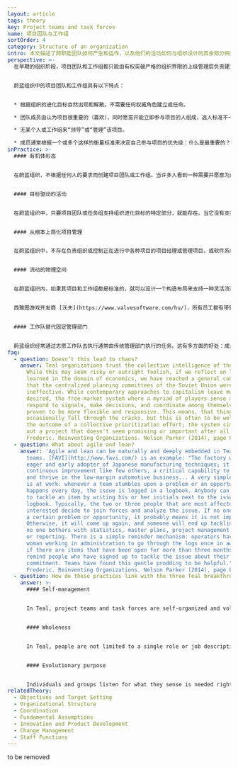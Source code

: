 ```yaml
---
layout: article
tags: theory
key: Project teams and task forces
name: 项目团队与工作组
sortOrder: 4
category: Structure of an organization
intro: 本文描述了跨职能团队如何产生和运作，以及他们的活动如何与组织设计的其余部分相适应。
perspective: >-
  在早期的组织阶段，项目团队和工作组都只能由有权突破严格的组织界限的上级管理层负责建立。通常会任命一名项目经理/团队领导，并根据能力、现有结构中的职位、忠诚度或与他人协作的能力等因素选择团队成员。项目经理指导团队成员的活动。当上级管理层认为已取得成果、或判定项目失败或无成功前景不再值得努力时，就决定解散该团队/任务组。


  蔚蓝组织中的项目团队和工作组具有以下特点：


  * 根据组织的进化目标自然出现和解散。不需要任何权威角色建立或任命。

  * 团队成员由认为项目很重要的（喜欢），同时愿意并能立即参与项目的人组成，选人标准不一定是“接受过最好教育或最有经验的人”。

  * 无某个人或工作组来“领导”或“管理”该项目。

  * 成员通常根据一个或多个这样的衡量标准来决定自己参与项目的优先级：什么是最重要的？最紧急？最有趣？（组织目标和个人爱好结合）
inPractice: >-
  #### 有机体形态


  在蔚蓝组织，不根据任何人的要求而创建项目团队或工作组。当许多人看到一种需要并愿意为此作出贡献时，项目就自然产生了。项目成员不是根据他们在组织中的能力或职位被任命。任何人都可以组建一个项目团队。如果没人能抽出时间来做这个项目，那么现在就有一种自然的集体决定，认为这内容可能并不重要。


  #### 目标驱动的活动


  在蔚蓝组织中，只要项目团队或任务组支持组织进化目标的特定部分，就能存在。当它没有支持组织目标就会枯萎、死亡，或者转变成另外一个新项目。团队成员根据他们认为最重要、最紧急或最有趣的事情来优先考虑自己是否参与。如果一个项目的创立者不能激励人们做出贡献，就应该扪心自问：我的项目是否符合组织的目标？是否另一个项目吸引了本来是我需要的人？如果是这样，我如何考虑让这两个项目相互支持？


  #### 从根本上简化项目管理


  在蔚蓝组织中，不存在负责组织或控制正在进行中各种项目的项目经理或管理项目，或软件系统或甘特图。只存在最低限度的项目预算，没有总计划，很少有时间表。取消了传统项目规划的所有手续——编写计划、获得批准、报告进度、解释变更、重新安排和重新估算。这可以节约大量的时间，更不用耍手腕去为自己的项目争取资源，或在项目超过时间或超出预算时找人推卸责任。^\[Laloux, Frederic (2014-02-09). Reinventing Organizations: A Guide to Creating Organizations Inspired by the Next Stage of Human Consciousness (Kindle Locations 1924-1927). Nelson Parker. Kindle Edition.]


  #### 流动的物理空间


  在蔚蓝组织内，如果其项目和工作组都是标准的，就可以设计一个构造布局来支持一种灵活流动的空间结构。太阳液压的办公室是一个很大的开放空间，隔版只有齐腰高。人们可以一目了然，看到谁在哪里，能偷听到许多对话。同事们说，这极大地促进了协作。


  西雅图游戏开发商 [沃夫](https://www.valvesoftware.com/hu/)，所有员工都有带轮子的办公桌。他们因加入或离开某个项目而在办公室内转来转去。该公司甚至设计了一个内网应用程序，方便同事们更容易找到彼此。它会实时显示一张办公室地图，显示人们在哪里插上了电脑。^\[Laloux, Frederic. Reinventing Organizations. Nelson Parker (2014), page 85-6]


  #### 工作队替代固定管理部门


  蔚蓝组织经常通过志愿工作队去执行通常由传统管理部门执行的任务。这有多方面的好处：成员可以据此找到途径，表达自己主要岗位角色用不到的才能和天赋。他们可以开发专业领域，然后与组织中的其他人共享。特别工作组也是惊人的学习机会：人们通过现代学徒制从更有经验的同事那里学习技术和领导技能。^\[Laloux, Frederic. Reinventing Organizations. Nelson Parker (2014), page 90] 具体参见管理职能。
faq:
  - question: Doesn’t this lead to chaos?
    answer: Teal organizations trust the collective intelligence of the system.
      While this may seem risky or outright foolish, if we reflect on lessons
      learned in the domain of economics, we have reached a general consensus
      that the centralized planning committees of the Soviet Union were
      ineffective. While contemporary approaches to capitalism leave much to be
      desired, the free-market system where a myriad of players sense and
      respond to signals, make decisions, and coordinate among themselves has
      proven to be more flexible and responsive. This means, that things
      occasionally fall through the cracks, but this is often to be welcomed as
      the outcome of a collective prioritization effort; the system simply roots
      out a project that doesn't seem promising or important after all.^[Laloux,
      Frederic. Reinventing Organizations. Nelson Parker (2014), page 85-6]
  - question: What about agile and lean?
    answer: 'Agile and lean can be naturally and deeply embedded in Teal project
      teams. [FAVI](http://www.favi.com/) is an example: "The factory was an
      eager and early adopter of Japanese manufacturing techniques; it masters
      continuous improvement like few others, a critical capability to survive
      and thrive in the low-margin automotive business... A very simple process
      is at work: whenever a team stumbles upon a problem or an opportunity, as
      happens every day, the issue is logged in a logbook. Anybody can volunteer
      to tackle an item by writing his or her initials next to the issue in the
      logbook. Typically, the two or three people that are most affected or
      interested decide to join forces and analyze the issue. If no one picks up
      a certain problem or opportunity, it probably means it is not important.
      Otherwise, it will come up again, and someone will end up tackling it...
      no one bothers with statistics, master plans, project management software,
      or reporting. There is a simple reminder mechanism: operators have asked a
      woman working in administration to go through the logs once in awhile, and
      if there are items that have been open for more than three months, to
      remind people who have signed up to tackle the issue about their
      commitment. Teams have found this gentle prodding to be helpful."^[Laloux,
      Frederic. Reinventing Organizations. Nelson Parker (2014), page 89]'
  - question: How do these practices link with the three Teal breakthroughs?
    answer: >-
      #### Self-management


      In Teal, project teams and task forces are self-organized and voluntary. They are not created by upper management or commanded by a team leader.


      #### Wholeness


      In Teal, people are not limited to a single role or job description. They can join teams and task forces that match their interests and talents and are encouraged to use both their rational and intuitive minds to prioritize which projects to join.


      #### Evolutionary purpose


      Individuals and groups listen for what they sense is needed right now, and form project teams as required. Likewise, they trust, that if no one can find time to work on the project, it's because it's not important to the organization’s purpose right now.
relatedTheory:
  - Objectives and Target Setting
  - Organizational Structure
  - Coordination
  - Fundamental Assumptions
  - Innovation and Product Development
  - Change Management
  - Staff Functions
---
```

to be removed